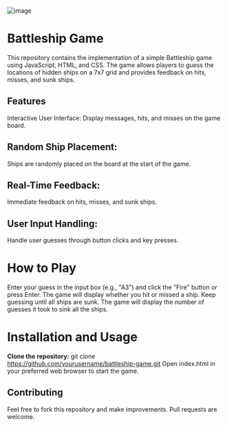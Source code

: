 ![image](https://github.com/user-attachments/assets/8e5f6315-9cbf-418f-a169-f1170406573d)


# Battleship Game
This repository contains the implementation of a simple Battleship game using JavaScript, HTML, and CSS. The game allows players to guess the locations of hidden ships on a 7x7 grid and provides feedback on hits, misses, and sunk ships.

## Features
Interactive User Interface: Display messages, hits, and misses on the game board.
## Random Ship Placement: 

Ships are randomly placed on the board at the start of the game.
## Real-Time Feedback:

Immediate feedback on hits, misses, and sunk ships.
## User Input Handling:

Handle user guesses through button clicks and key presses.

# How to Play

Enter your guess in the input box (e.g., "A3") and click the "Fire" button or press Enter.
The game will display whether you hit or missed a ship.
Keep guessing until all ships are sunk.
The game will display the number of guesses it took to sink all the ships.

# Installation and Usage
**Clone the repository:** git clone https://github.com/yourusername/battleship-game.git
Open index.html in your preferred web browser to start the game.
## Contributing
Feel free to fork this repository and make improvements. Pull requests are welcome.
